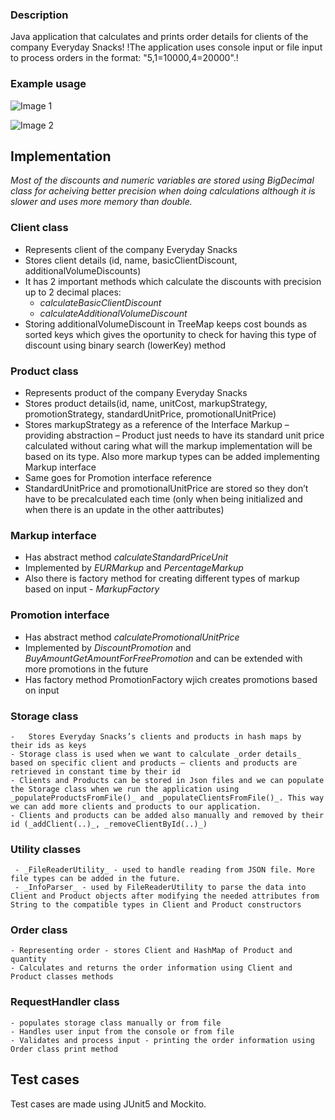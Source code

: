### Description
Java application that calculates and prints order details for clients of the company Everyday Snacks!
!The application uses console input or file input to process orders in the format: "5,1=10000,4=20000".!

### Example usage
<!-- First Image -->
<img src="![image](https://github.com/nikoletabeyska/SnackPricing/assets/76749430/5abd1e01-4ed7-460c-8c8d-79ddeef8569a)
" alt="Image 1" style="margin-right: 10px;">

<!-- Second Image -->
<img src="image2.jpg" alt="Image 2" style="margin-right: 10px;">


## Implementation

  _Most of the discounts and numeric variables are stored using BigDecimal class for acheiving better precision when doing calculations although it is slower and uses more memory than double._

 ### Client class
  - Represents client of the company Everyday Snacks
  - Stores client details (id, name, basicClientDiscount, additionalVolumeDiscounts)
  -	It has 2 important methods which calculate the discounts with precision up to 2 decimal places:
 	   -  _calculateBasicClientDiscount_
     -  _calculateAdditionalVolumeDiscount_
-	Storing additionalVolumeDiscount in TreeMap keeps cost bounds as sorted keys which gives the oportunity to check for having this type of discount using binary search (lowerKey) method

 ### Product class
  -	Represents product of the company Everyday Snacks
  - Stores product details(id, name, unitCost, markupStrategy, promotionStrategy, standardUnitPrice, promotionalUnitPrice)
  -	Stores markupStrategy as a reference of the Interface Markup – providing abstraction – Product just needs to have its standard unit price calculated without caring what will the markup implementation will be based on its type. Also more markup types can be added implementing Markup interface
  - Same goes for Promotion interface reference
  - StandardUnitPrice and promotionalUnitPrice are stored so they don’t have to be precalculated each time (only when being initialized and when there is an update in the other aattributes)

  ### Markup interface
  - Has abstract method _calculateStandardPriceUnit_
  - Implemented by _EURMarkup_ and _PercentageMarkup_
  - Also there is factory method for creating different types of markup based on input - _MarkupFactory_

  ### Promotion interface
   - Has abstract method _calculatePromotionalUnitPrice_
   - Implemented by _DiscountPromotion_ and _BuyAmountGetAmountForFreePromotion_ and can be extended with more promotions in the future
   - Has factory method PromotionFactory wjich creates promotions based on input

  ### Storage class
    -	Stores Everyday Snacks’s clients and products in hash maps by their ids as keys 
    - Storage class is used when we want to calculate _order details_ based on specific client and products – clients and products are retrieved in constant time by their id
    - Clients and Products can be stored in Json files and we can populate the Storage class when we run the application using _populateProductsFromFile()_ and _populateClientsFromFile()_. This way we can add more clients and products to our application.
    - Clients and products can be added also manually and removed by their id (_addClient(..)_, _removeClientById(..)_)

  ### Utility classes
     - _FileReaderUtility_ - used to handle reading from JSON file. More file types can be added in the future.
     - _InfoParser_ - used by FileReaderUtility to parse the data into Client and Product objects after modifying the needed attributes from String to the compatible types in Client and Product constructors 

  ### Order class
    - Representing order - stores Client and HashMap of Product and quantity
    - Calculates and returns the order information using Client and Product classes methods

  ### RequestHandler class
    - populates storage class manually or from file
    - Handles user input from the console or from file
    - Validates and process input - printing the order information using Order class print method

## Test cases
Test cases are made using JUnit5 and Mockito.




